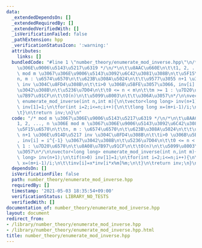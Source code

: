 ```yaml
---
data:
  _extendedDependsOn: []
  _extendedRequiredBy: []
  _extendedVerifiedWith: []
  _isVerificationFailed: false
  _pathExtension: hpp
  _verificationStatusIcon: ':warning:'
  attributes:
    links: []
  bundledCode: "#line 1 \"number_theory/enumerate_mod_inverse.hpp\"\n/* mod m \u3067\
    \u306E\u9006\u5143\u5217\u6319 */\n/*\n\t\u8AAC\u660E\n\t\t1, 2, ..., n \u306E\
    \ mod m \u3067\u306E\u9006\u5143\u3092\u6C42\u3081\u308B\n\t\u5F15\u6570\n\t\t\
    n, m : \u6574\u6570\n\t\u623B\u308A\u5024\n\t\t\u9577\u3055 n+1 \u306E\u914D\u5217\
    \ inv \u304C\u8FD4\u308B\n\t\ti>0 \u306B\u5BFE\u3057\u3066, inv[i] = i^{-1} \u3067\
    \u3042\u308B\n\t\u5236\u7D04\n\t\t0 <= n < m\n\t\tm >= 1 : \u7D20\u6570\n\t\u8A08\
    \u7B97\u91CF\n\t\tO(n)\n\t\u5099\u8003\n\t\t\u306A\u3057\n*/\n\nvector<long long>\
    \ enumerate_mod_inverse(int n,int m){\n\tvector<long long> inv(n+1);\n\tif(n>0)\
    \ inv[1]=1;\n\tfor(int i=2;i<=n;i++){\n\t\tlong long x=(m+i-1)/i;\n\t\tinv[i]=x*inv[i*x%m]%m;\n\
    \t}\n\treturn inv;\n}\n"
  code: "/* mod m \u3067\u306E\u9006\u5143\u5217\u6319 */\n/*\n\t\u8AAC\u660E\n\t\t\
    1, 2, ..., n \u306E mod m \u3067\u306E\u9006\u5143\u3092\u6C42\u3081\u308B\n\t\
    \u5F15\u6570\n\t\tn, m : \u6574\u6570\n\t\u623B\u308A\u5024\n\t\t\u9577\u3055\
    \ n+1 \u306E\u914D\u5217 inv \u304C\u8FD4\u308B\n\t\ti>0 \u306B\u5BFE\u3057\u3066\
    , inv[i] = i^{-1} \u3067\u3042\u308B\n\t\u5236\u7D04\n\t\t0 <= n < m\n\t\tm >=\
    \ 1 : \u7D20\u6570\n\t\u8A08\u7B97\u91CF\n\t\tO(n)\n\t\u5099\u8003\n\t\t\u306A\
    \u3057\n*/\n\nvector<long long> enumerate_mod_inverse(int n,int m){\n\tvector<long\
    \ long> inv(n+1);\n\tif(n>0) inv[1]=1;\n\tfor(int i=2;i<=n;i++){\n\t\tlong long\
    \ x=(m+i-1)/i;\n\t\tinv[i]=x*inv[i*x%m]%m;\n\t}\n\treturn inv;\n}\n"
  dependsOn: []
  isVerificationFile: false
  path: number_theory/enumerate_mod_inverse.hpp
  requiredBy: []
  timestamp: '2021-05-03 18:35:54+09:00'
  verificationStatus: LIBRARY_NO_TESTS
  verifiedWith: []
documentation_of: number_theory/enumerate_mod_inverse.hpp
layout: document
redirect_from:
- /library/number_theory/enumerate_mod_inverse.hpp
- /library/number_theory/enumerate_mod_inverse.hpp.html
title: number_theory/enumerate_mod_inverse.hpp
---
```

